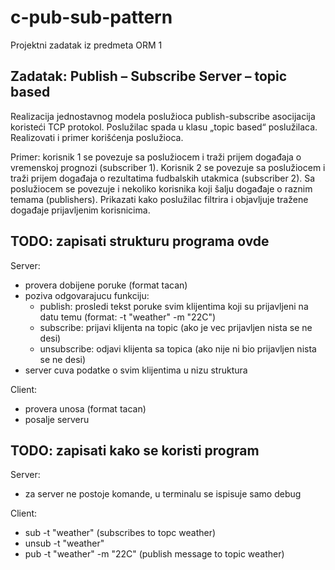 # c-pub-sub-pattern
Projektni zadatak iz predmeta ORM 1

## Zadatak: Publish – Subscribe Server – topic based
Realizacija jednostavnog modela poslužioca publish-subscribe asocijacija koristeći TCP protokol. Poslužilac spada u klasu „topic based“ poslužilaca. Realizovati i primer korišćenja poslužioca.

Primer: korisnik 1 se povezuje sa poslužiocem i traži prijem događaja o vremenskoj prognozi (subscriber 1). Korisnik 2 se povezuje sa poslužiocem i traži prijem događaja o rezultatima fudbalskih utakmica (subscriber 2). Sa poslužiocem se povezuje i nekoliko korisnika koji šalju događaje o raznim temama (publishers). Prikazati kako poslužilac filtrira i objavljuje tražene događaje prijavljenim korisnicima.

## TODO: zapisati strukturu programa ovde
Server:
 - provera dobijene poruke (format tacan)
 - poziva odgovarajucu funkciju:
   - publish: prosledi tekst poruke svim klijentima koji su prijavljeni na datu temu (format: -t "weather" -m "22C")
   - subscribe: prijavi klijenta na topic (ako je vec prijavljen nista se ne desi)
   - unsubscribe: odjavi klijenta sa topica (ako nije ni bio prijavljen nista se ne desi)
 - server cuva podatke o svim klijentima u nizu struktura
 
Client:
 - provera unosa (format tacan)
 - posalje serveru

## TODO: zapisati kako se koristi program
Server: 
 - za server ne postoje komande, u terminalu se ispisuje samo debug

Client:
 - sub -t "weather" (subscribes to topc weather)
 - unsub -t "weather"
 - pub -t "weather" -m "22C" (publish message to topic weather)
